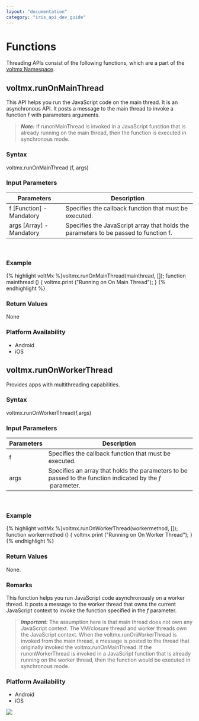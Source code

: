 ```yaml
---
layout: "documentation"
category: "iris_api_dev_guide"
---
```

                            


Functions
=========

Threading APIs consist of the following functions, which are a part of the [voltmx Namespace](voltmx_functions.html).

voltmx.runOnMainThread
--------------------

This API helps you run the JavaScript code on the main thread. It is an asynchronous API. It posts a message to the main thread to invoke a function f with parameters arguments.

> **_Note:_** If runonMainThread is invoked in a JavaScript function that is already running on the main thread, then the function is executed in synchronous mode.

<h3>Syntax</h3>

voltmx.runOnMainThread (f, args)

<h3>Input Parameters</h3>

  
| Parameters | Description |
| --- | --- |
| f \[Function\] - Mandatory | Specifies the callback function that must be executed. |
| args \[Array\] - Mandatory | Specifies the JavaScript array that holds the parameters to be passed to function f. |

 

<h3>Example</h3>

{% highlight voltMx %}voltmx.runOnMainThread(mainthread, []);
function mainthread () {
   voltmx.print ("Running on On Main Thread");
}
{% endhighlight %}

<h3>Return Values</h3>

None

<h3>Platform Availability</h3>

*   Android
*   iOS

voltmx.runOnWorkerThread
----------------------

Provides apps with multithreading capabilities.

<h3>Syntax</h3>

voltmx.runOnWorkerThread(f,args)

<h3>Input Parameters</h3>

| Parameters | Description |
| --- | --- |
| f | Specifies the callback function that must be executed. |
| args | Specifies an array that holds the parameters to be passed to the function indicated by the _f_  parameter. |

 

<h3>Example</h3>

{% highlight voltMx %}voltmx.runOnWorkerThread(workermethod, []);
function workermethod () {
   voltmx.print ("Running on On Worker Thread");
}
{% endhighlight %}

<h3>Return Values</h3>

None.

<h3>Remarks</h3>

This function helps you run JavaScript code asynchronously on a worker thread. It posts a message to the worker thread that owns the current JavaScript context to invoke the function specified in the _f_ parameter.

> **_Important:_** The assumption here is that main thread does not own any JavaScript context. The VM/closure thread and worker threads own the JavaScript context. When the voltmx.runOnWorkerThread is invoked from the main thread, a message is posted to the thread that originally invoked the voltmx.runOnMainThread. If the runonWorkerThread is invoked in a JavaScript function that is already running on the worker thread, then the function would be executed in synchronous mode.

<h3>Platform Availability</h3>

*   Android
*   iOS

![](resources/prettify/onload.png)
